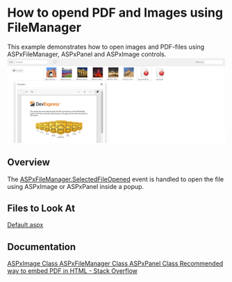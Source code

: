 # How to opend PDF and Images using FileManager
This example demonstrates how to open images and PDF-files using ASPxFileManager, ASPxPanel and ASPxImage controls.
![Sample](./Sample.png)
 ## Overview
The [ASPxFileManager.SelectedFileOpened](https://docs.devexpress.com/AspNet/js-ASPxClientFileManager.SelectedFileOpened) event is handled to open the file using ASPxImage or ASPxPanel inside a popup.
## Files to Look At
[Default.aspx](./CS/OpenPdfOrImage/Default.aspx)
## Documentation
[ASPxImage Class ](https://docs.devexpress.com/AspNet/DevExpress.Web.ASPxImage)
[ASPxFileManager Class ](https://docs.devexpress.com/AspNet/DevExpress.Web.ASPxFileManager)
[ASPxPanel Class ](https://docs.devexpress.com/AspNet/DevExpress.Web.ASPxPanel)
[Recommended way to embed PDF in HTML - Stack Overflow](https://stackoverflow.com/questions/291813/recommended-way-to-embed-pdf-in-html#comment17379530_291823)

